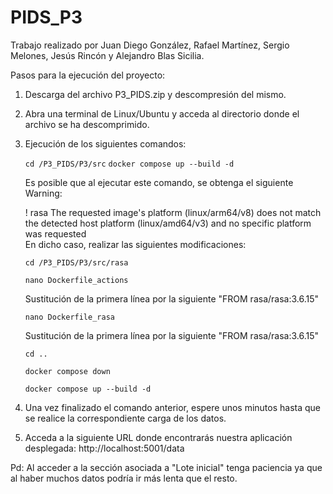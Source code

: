 # PIDS_P3
Trabajo realizado por Juan Diego González, Rafael Martínez, Sergio Melones, Jesús Rincón y Alejandro Blas Sicilia.

Pasos para la ejecución del proyecto:
1. Descarga del archivo P3_PIDS.zip y descompresión del mismo.
2. Abra una terminal de Linux/Ubuntu y acceda al directorio donde el archivo se ha descomprimido.
3. Ejecución de los siguientes comandos:
   
   `cd /P3_PIDS/P3/src` 
   `docker compose up --build -d`
   
   Es posible que al ejecutar este comando, se obtenga el siguiente Warning:
   
   ! rasa The requested image's platform (linux/arm64/v8) does not match the detected host platform (linux/amd64/v3) and no specific platform was requested  
   En dicho caso, realizar las siguientes modificaciones:
   
   `cd /P3_PIDS/P3/src/rasa`
   
   `nano Dockerfile_actions`
   
   Sustitución de la primera línea por la siguiente "FROM rasa/rasa:3.6.15"

   `nano Dockerfile_rasa`
   
   Sustitución de la primera línea por la siguiente "FROM rasa/rasa:3.6.15"
     
   `cd ..`
   
   `docker compose down`
   
   `docker compose up --build -d`
   
4. Una vez finalizado el comando anterior, espere unos minutos hasta que se realice la correspondiente carga de los datos.
   
5. Acceda a la siguiente URL donde encontrarás nuestra aplicación desplegada: http://localhost:5001/data

Pd: Al acceder a la sección asociada a "Lote inicial" tenga paciencia ya que al haber muchos datos podría ir más lenta que el resto.
